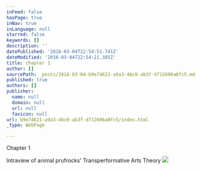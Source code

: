 ```yaml
---
inFeed: false
hasPage: true
inNav: true
inLanguage: null
starred: false
keywords: []
description: ''
datePublished: '2016-03-04T22:54:51.741Z'
dateModified: '2016-03-04T22:54:21.385Z'
title: chapter 1
author: []
sourcePath: _posts/2016-03-04-b9e74621-a9a3-46c0-ab3f-d712606a0fc5.md
published: true
authors: []
publisher:
  name: null
  domain: null
  url: null
  favicon: null
url: b9e74621-a9a3-46c0-ab3f-d712606a0fc5/index.html
_type: WebPage

---
```

Chapter 1 

Intraview of animal prufrocks' Transperformative Arts Theory ![](https://the-grid-user-content.s3-us-west-2.amazonaws.com/5c30b113-54fb-4b9d-815b-fc096dea5625.png)